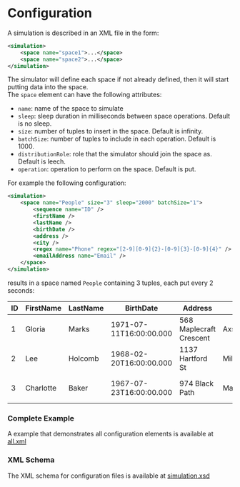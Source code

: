 # Configuration


A simulation is described in an XML file in the form:

```xml
<simulation>
	<space name="space1">...</space>
	<space name="space2">...</space>
</simulation> 
```

The simulator will define each space if not already defined, then it will start putting data into the space.  
The `space` element can have the following attributes:
* `name`: name of the space to simulate
* `sleep`: sleep duration in milliseconds between space operations. Default is no sleep.
* `size`: number of tuples to insert in the space. Default is infinity.
* `batchSize`: number of tuples to include in each operation. Default is 1000.
* `distributionRole`: role that the simulator should join the space as. Default is leech.
* `operation`: operation to perform on the space. Default is put.

For example the following configuration: 
```xml
<simulation>
	<space name="People" size="3" sleep="2000" batchSize="1">
		<sequence name="ID" />
		<firstName />
		<lastName />
		<birthDate />
		<address />
		<city />
		<regex name="Phone" regex="[2-9][0-9]{2}-[0-9]{3}-[0-9]{4}" />
		<emailAddress name="Email" />
	</space>
</simulation>
``` 
results in a space named `People` containing 3 tuples, each put every 2 seconds:

| ID                    | FirstName                      | LastName                      | BirthDate                  | Address                      | City                      | Phone                      | Email                         |
|-----------------------|--------------------------------|-------------------------------|----------------------------|------------------------------|---------------------------|----------------------------|-------------------------------|
| 1                     | Gloria                         | Marks                         | 1971-07-11T16:00:00.000    | 568 Maplecraft Crescent      | Axson                     | 638-875-6170               | jriddle@everyma1l.net         |
| 2                     | Lee                            | Holcomb                       | 1968-02-20T16:00:00.000    | 1137 Hartford St             | Milledgeville             | 228-385-5324               | stownsend@yah00.net           |
| 3                     | Charlotte                      | Baker                         | 1967-07-23T16:00:00.000    | 974 Black Path               | Macon                     | 837-813-6375               | lostit@b1zmail.co.uk          |


### Complete Example

A example that demonstrates all configuration elements is available at [all.xml](../test/resources/all.xml)

### XML Schema

The XML schema for configuration files is available at [simulation.xsd](https://github.com/TIBCOSoftware/as-tools/blob/master/com.tibco.as.io.simulation/src/main/resources/simulation.xsd)
